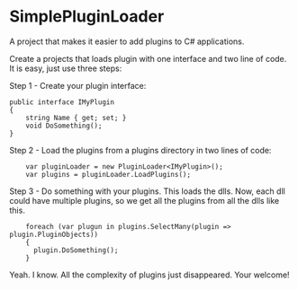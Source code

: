 # SimplePluginLoader

A project that makes it easier to add plugins to C# applications.


Create a projects that loads plugin with one interface and two line of code. It is easy, just use three steps:

Step 1 - Create your plugin interface:

````
public interface IMyPlugin 
{
    string Name { get; set; }
    void DoSomething();
}
````

Step 2 - Load the plugins from a plugins directory in two lines of code:

````
    var pluginLoader = new PluginLoader<IMyPlugin>();
    var plugins = pluginLoader.LoadPlugins();
````

Step 3 - Do something with your plugins.
This loads the dlls. Now, each dll could have multiple plugins, so we get all the plugins from all the dlls like this.

````
    foreach (var plugun in plugins.SelectMany(plugin => plugin.PluginObjects))
    {
      plugin.DoSomething();
    }
````

Yeah. I know. All the complexity of plugins just disappeared. Your welcome!

